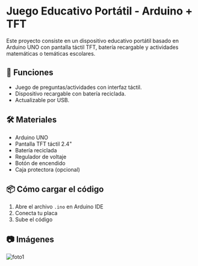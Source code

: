 # Juego Educativo Portátil - Arduino + TFT

Este proyecto consiste en un dispositivo educativo portátil basado en Arduino UNO con pantalla táctil TFT, batería recargable y actividades matemáticas o temáticas escolares.

## 🧩 Funciones
- Juego de preguntas/actividades con interfaz táctil.
- Dispositivo recargable con batería reciclada.
- Actualizable por USB.

## 🛠 Materiales
- Arduino UNO
- Pantalla TFT táctil 2.4"
- Batería reciclada
- Regulador de voltaje
- Botón de encendido
- Caja protectora (opcional)

## 📦 Cómo cargar el código
1. Abre el archivo `.ino` en Arduino IDE
2. Conecta tu placa
3. Sube el código

## 📷 Imágenes
![foto1](imagenes/foto1.jpg)
